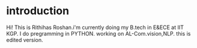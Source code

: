 # introduction
Hi! This  is Rithihas Roshan.i'm currently doing my B.tech in E&ECE at IIT KGP.
I do pregramming in PYTHON.
working on AL-Com.vision,NLP.
this is edited version.
